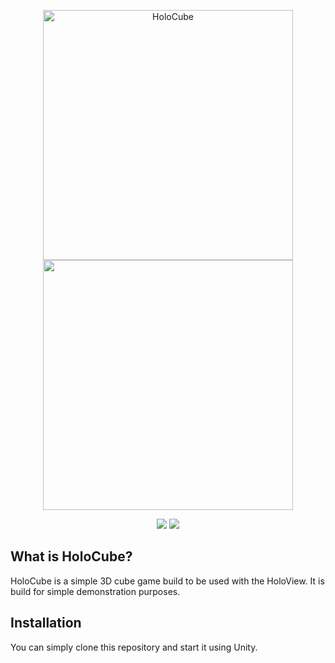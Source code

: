 <!-- @format -->
<p align="center">
    <img src="https://github.com/user-attachments/assets/f70cb575-aef8-4256-8a35-341477ba35c9" width=400 alt="HoloCube"/>
    <img src="https://github.com/user-attachments/assets/0619deb9-e064-4624-9825-656e39a027ae" width=400 />
</p>


<p align="center">
    <img src="https://img.shields.io/badge/-Unity_6.1-000000?style=for-the-badge&logo=Unity&logoColor=#FFFFFF">
    <img src="https://img.shields.io/badge/Status-Demo_Minigame-green?style=for-the-badge">
</p>

## What is HoloCube?

HoloCube is a simple 3D cube game build to be used with the HoloView. It is build for simple demonstration purposes.

## Installation

You can simply clone this repository and start it using Unity.

